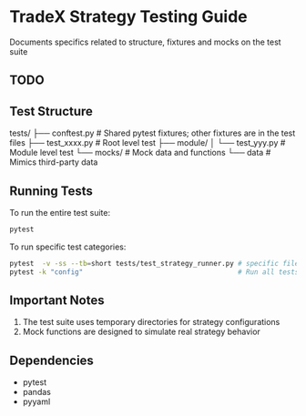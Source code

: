 # TradeX Strategy Testing Guide

Documents specifics related to structure, fixtures and mocks on the test suite

## TODO
## Test Structure

tests/
├── conftest.py              # Shared pytest fixtures; other fixtures are in the test files
├── test_xxxx.py             # Root level test
├── module/
│   └── test_yyy.py          # Module level test
└── mocks/                   # Mock data and functions
└── data                     # Mimics third-party data


## Running Tests
To run the entire test suite:
```bash
pytest
```

To run specific test categories:
```bash
pytest  -v -ss --tb=short tests/test_strategy_runner.py # specific files
pytest -k "config"                                      # Run all tests with "config" in their name
```


## Important Notes

1. The test suite uses temporary directories for strategy configurations
2. Mock functions are designed to simulate real strategy behavior

## Dependencies

- pytest
- pandas
- pyyaml

